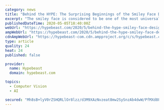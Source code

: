 ```yaml
---
category: news
title: "Behind the HYPE: The Surprising Beginnings of the Smiley Face Design"
excerpt: "The smiley face is considered to be one of the most universal symbols. Defined by its unmissable features — a perfect circular form, vivid yellow color, oval eyes and an upturned semi-circular mouth — this simple image has grown to become a largely accepted representation of happiness."
publishedDateTime: 2020-05-05T18:40:00Z
webUrl: "https://hypebeast.com/2020/5/behind-the-hype-smiley-face-design-video"
ampWebUrl: "https://hypebeast.com/2020/5/behind-the-hype-smiley-face-design-video?amp=1"
cdnAmpWebUrl: "https://hypebeast-com.cdn.ampproject.org/c/s/hypebeast.com/2020/5/behind-the-hype-smiley-face-design-video?amp=1"
type: article
quality: 24
heat: 24
published: false

provider:
  name: Hypebeast
  domain: hypebeast.com

topics:
  - Computer Vision
  - AI

secured: "Mh8sB+lyV0rZSHQRLlOr8lzz/d3M9XAzNvzeat8mw2SySnzAb4dwW/PfMXd8F7a+41seeO1as031t6kGB/wqRJ2GHEsLVnI51XcZ27sbTRfbsiYoDrXbD+Hx2NM0McOvPynrcs9DEQA6ITillpFyXF9elyaUHdXaaVB8ilWzaVWyT7p9aOnMj+ZB5nZahxFf1VjrOEKPEvzX5iboVi8daGTbxO+vNgf9hpONuSKcrIDAJoYlS5TJX+aSp5CNWoOqfFEuJSJr8+pnJPRqX4ZvYgLxeYGiOuMLE6DUi/Mh++tN5LdH9jQUelbgESFpC9QRrUOUol541GMSAn2ZGd18yGtZ2W5giRFpMYTfRYVKvHQTP2l7CTR22xOBidlSWVBGEbQanTbQDy8i7ZGRZLA+VF8LpdFZHphtHsmU8OUny5mpd6lwx8/I7pUvHjUJRGEIhhWS5uwleYOL8KyV8GPKNGD19wo5LJpwHJmth7zwUzA=;xPvd+JH7iEJJ7y7ob0FqKg=="
---
```


